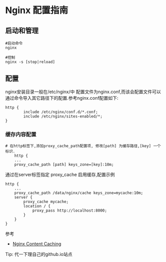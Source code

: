 # Nginx 配置指南
## 启动和管理
```
#启动命令
nginx

#控制
nginx -s [stop|reload]
```

## 配置
nginx安装目录一般在/etc/nginx/中
配置文件为nginx.conf,而该会配置文件可以通过命令导入其它路径下的配置.参考nginx.conf配置如下:
```
http {
        include /etc/nginx/conf.d/*.conf;
        include /etc/nginx/sites-enabled/*;
}
```


### 缓存内容配置
```
# 在http标签下,添加proxy_cache_path配置项, 修改[path] 为缓存路径,[key] 一个标识.
    http {
    ...
    proxy_cache_path [path] keys_zone=[key]:10m;
```
通过在server标签指定 proxy_cache 启用缓存,配置示例
```
http {
    ...
    proxy_cache_path /data/nginx/cache keys_zone=mycache:10m;
    server {
        proxy_cache mycache;
        location / {
            proxy_pass http://localhost:8000;
        }
    }
}
```

参考
* [Nginx Content Caching](https://docs.nginx.com/nginx/admin-guide/content-cache/content-caching/)

Tip: 代一下理自己的github.io站点